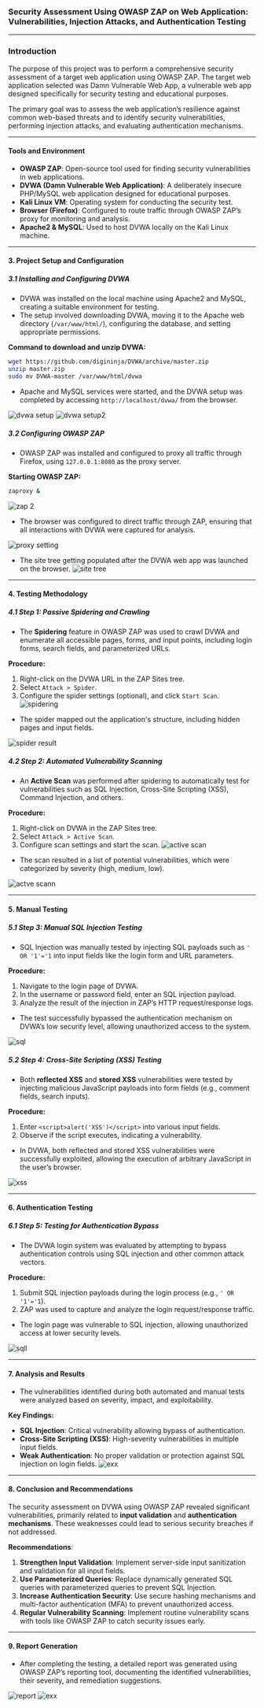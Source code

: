 ### **Security Assessment Using OWASP ZAP on Web Application: Vulnerabilities, Injection Attacks, and Authentication Testing**

---

### **Introduction**

The purpose of this project was to perform a comprehensive security assessment of a target web application using OWASP ZAP. 
The target web application selected was Damn Vulnerable Web App, a vulnerable web app designed specifically for security testing and educational purposes. 
 
The primary goal was to assess the web application’s resilience against common web-based threats and to identify security vulnerabilities, performing injection attacks, and evaluating authentication mechanisms.

---

#### **Tools and Environment**

- **OWASP ZAP**: Open-source tool used for finding security vulnerabilities in web applications.
- **DVWA (Damn Vulnerable Web Application)**: A deliberately insecure PHP/MySQL web application designed for educational purposes.
- **Kali Linux VM**: Operating system for conducting the security test.
- **Browser (Firefox)**: Configured to route traffic through OWASP ZAP’s proxy for monitoring and analysis.
- **Apache2 & MySQL**: Used to host DVWA locally on the Kali Linux machine.

---

#### **3. Project Setup and Configuration**

##### **3.1 Installing and Configuring DVWA**

- DVWA was installed on the local machine using Apache2 and MySQL, creating a suitable environment for testing.
- The setup involved downloading DVWA, moving it to the Apache web directory (`/var/www/html/`), configuring the database, and setting appropriate permissions.
  
**Command to download and unzip DVWA:**
```bash
wget https://github.com/digininja/DVWA/archive/master.zip
unzip master.zip
sudo mv DVWA-master /var/www/html/dvwa
```

- Apache and MySQL services were started, and the DVWA setup was completed by accessing `http://localhost/dvwa/` from the browser.

![dvwa setup](https://github.com/user-attachments/assets/58d3eaef-d683-498e-8a9b-4fc36b06b215)
![dvwa setup2](https://github.com/user-attachments/assets/d5b74e03-266f-489b-bdf3-e5bff429836c)



##### **3.2 Configuring OWASP ZAP**

- OWASP ZAP was installed and configured to proxy all traffic through Firefox, using `127.0.0.1:8080` as the proxy server.
  
**Starting OWASP ZAP:**
```bash
zaproxy &
```
![zap 2](https://github.com/user-attachments/assets/e9b08831-2338-4ad6-bda0-4199bf578db3)

- The browser was configured to direct traffic through ZAP, ensuring that all interactions with DVWA were captured for analysis.

![proxy setting](https://github.com/user-attachments/assets/790f0247-0a62-474c-a277-0ca20a033768)
- The site tree getting populated after the DVWA web app was launched on the browser.
![site tree](https://github.com/user-attachments/assets/5b23c774-acc7-4dbc-930f-af93e185f6bd)

---

#### **4. Testing Methodology**

##### **4.1 Step 1: Passive Spidering and Crawling**

- The **Spidering** feature in OWASP ZAP was used to crawl DVWA and enumerate all accessible pages, forms, and input points, including login forms, search fields, and parameterized URLs.
  
**Procedure:**
1. Right-click on the DVWA URL in the ZAP Sites tree.
2. Select `Attack > Spider`.
3. Configure the spider settings (optional), and click `Start Scan`.
![spidering](https://github.com/user-attachments/assets/99a6b24d-43e8-4530-bcf2-5ca23f4e4c46)


- The spider mapped out the application's structure, including hidden pages and input fields.

![spider result](https://github.com/user-attachments/assets/98dda9f6-032c-42f9-97ef-4dc82e5acf78)


##### **4.2 Step 2: Automated Vulnerability Scanning**

- An **Active Scan** was performed after spidering to automatically test for vulnerabilities such as SQL Injection, Cross-Site Scripting (XSS), Command Injection, and others.
  
**Procedure:**
1. Right-click on DVWA in the ZAP Sites tree.
2. Select `Attack > Active Scan`.
3. Configure scan settings and start the scan.
![active scan](https://github.com/user-attachments/assets/19853281-b0d8-407b-bb56-3090ff7a3533)


- The scan resulted in a list of potential vulnerabilities, which were categorized by severity (high, medium, low).

![actve scann](https://github.com/user-attachments/assets/18b9a87c-28e3-4b98-bb79-9c5304e6f217)


---

#### **5. Manual Testing**

##### **5.1 Step 3: Manual SQL Injection Testing**

- SQL Injection was manually tested by injecting SQL payloads such as `' OR '1'='1` into input fields like the login form and URL parameters.
 
**Procedure:**
1. Navigate to the login page of DVWA.
2. In the username or password field, enter an SQL injection payload.
3. Analyze the result of the injection in ZAP’s HTTP request/response logs.

- The test successfully bypassed the authentication mechanism on DVWA’s low security level, allowing unauthorized access to the system.

![sql](https://github.com/user-attachments/assets/71741a6c-f0eb-45c8-8cf0-13046ed6ed74)


##### **5.2 Step 4: Cross-Site Scripting (XSS) Testing**

- Both **reflected XSS** and **stored XSS** vulnerabilities were tested by injecting malicious JavaScript payloads into form fields (e.g., comment fields, search inputs).

**Procedure:**
1. Enter `<script>alert('XSS')</script>` into various input fields.
2. Observe if the script executes, indicating a vulnerability.

- In DVWA, both reflected and stored XSS vulnerabilities were successfully exploited, allowing the execution of arbitrary JavaScript in the user’s browser.

![xss](https://github.com/user-attachments/assets/5408412d-c15a-4fcd-9a7b-a251da3f3eac)


---

#### **6. Authentication Testing**

##### **6.1 Step 5: Testing for Authentication Bypass**

- The DVWA login system was evaluated by attempting to bypass authentication controls using SQL injection and other common attack vectors.

**Procedure:**
1. Submit SQL injection payloads during the login process (e.g., `' OR '1'='1`).
2. ZAP was used to capture and analyze the login request/response traffic.

- The login page was vulnerable to SQL injection, allowing unauthorized access at lower security levels.

![sqll](https://github.com/user-attachments/assets/cde6c027-02db-4708-9034-036a94fe8403)


---

#### **7. Analysis and Results**

- The vulnerabilities identified during both automated and manual tests were analyzed based on severity, impact, and exploitability. 

**Key Findings:**
- **SQL Injection**: Critical vulnerability allowing bypass of authentication.
- **Cross-Site Scripting (XSS)**: High-severity vulnerabilities in multiple input fields.
- **Weak Authentication**: No proper validation or protection against SQL injection on login fields.
![exx](https://github.com/user-attachments/assets/2b8c0480-9bc4-4c8e-88e9-1d051b66170b)



---

#### **8. Conclusion and Recommendations**

The security assessment on DVWA using OWASP ZAP revealed significant vulnerabilities, primarily related to **input validation** and **authentication mechanisms**. These weaknesses could lead to serious security breaches if not addressed. 

**Recommendations**:
1. **Strengthen Input Validation**: Implement server-side input sanitization and validation for all input fields.
2. **Use Parameterized Queries**: Replace dynamically generated SQL queries with parameterized queries to prevent SQL Injection.
3. **Increase Authentication Security**: Use secure hashing mechanisms and multi-factor authentication (MFA) to prevent unauthorized access.
4. **Regular Vulnerability Scanning**: Implement routine vulnerability scans with tools like OWASP ZAP to catch security issues early.

---

#### **9. Report Generation**

- After completing the testing, a detailed report was generated using OWASP ZAP’s reporting tool, documenting the identified vulnerabilities, their severity, and remediation suggestions.

![report](https://github.com/user-attachments/assets/016eccca-a401-457e-8cec-a19129d5abb2)
![exx](https://github.com/user-attachments/assets/76bbcf8e-ec51-4fec-a745-88ee88920c64)


